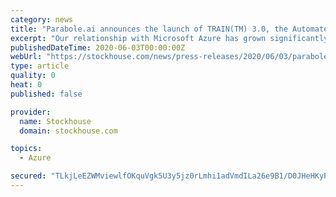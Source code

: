 ```yaml
---
category: news
title: "Parabole.ai announces the launch of TRAIN(TM) 3.0, the Automated Machine Teaching Platform on the Microsoft Azure Marketplace"
excerpt: "Our relationship with Microsoft Azure has grown significantly over the past year. We continue to align and accelerate Parabole's go-to-market program with Microsoft.\" Parabole.ai is a global leader in machine teaching technology. Parabole was founded to ..."
publishedDateTime: 2020-06-03T00:00:00Z
webUrl: "https://stockhouse.com/news/press-releases/2020/06/03/parabole-ai-announces-the-launch-of-train-tm-3-0-the-automated-machine-teaching"
type: article
quality: 0
heat: 0
published: false

provider:
  name: Stockhouse
  domain: stockhouse.com

topics:
  - Azure

secured: "TLkjLeEZWMviewlfOKquVgk5U3y5jz0rLmhi1adVmdILa26e9B1/D0JHeHKyPkriUTuRWP2cJHdQkA6Nvzmiy/oSUHoQEZ12VU2Mwbh+ts29UfiMQ622buEAKUDL2oCWhDiunVeGjM7rMBRRj60Sw21LHgOePVpAsuI5o86U2y+9iBzcmH8BrZmPtMNsxgdumVYEaGZCie7I2Q2q1P0H1O9VTYnvMcizp7MDGr4SkWXNt7RwppVLX/KYNA7u4sOKbs4zqYWkfngUkaZfAc5qmVtdABEeW08sswWN75iEtTUgWcWjRacLNMSkz+rg5zsN;lbfBRVOjixS46ztaKotQEg=="
---
```


